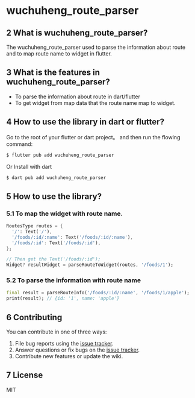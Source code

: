<p align="center"><h1>wuchuheng_route_parser</h1></p>

## 2 What is wuchuheng_route_parser?

The wuchuheng_route_parser used to parse the information about route and to map route name to widget in flutter.

## 3 What is the features in  wuchuheng_route_parser?

* To parse the information about route in dart/flutter
* To get widget from map data that the route name map to widget.

## 4 How to use the library in dart or flutter?


Go to the root of  your flutter or dart project。 and then run the flowing command:

```bash
$ flutter pub add wuchuheng_route_parser
```
Or Install with dart

```bash
$ dart pub add wuchuheng_route_parser
```

## 5 How to use the library?

### 5.1 To map the widget with route name.
```dart
RoutesType routes = {
  '/': Text('/'),
  '/foods/:id/:name': Text('/foods/:id/:name'),
  '/foods/:id': Text('/foods/:id'),
};

// Then get the Text('/foods/:id');
Widget? resultWidget = parseRouteToWidget(routes, '/foods/1');
```

### 5.2 To parse the information with route name
```dart
final result = parseRouteInfo('/foods/:id/:name', '/foods/1/apple');
print(result); // {id: '1', name: 'apple'} 
```

## 6 Contributing

You can contribute in one of three ways:

1. File bug reports using the [issue tracker](https://github.com/wuchuheng/wuchuheng_route_parser_dart/issues).
2. Answer questions or fix bugs on the [issue tracker](https://github.com/wuchuheng/wuchuheng_route_parser_dart/issues).
3. Contribute new features or update the wiki.

## 7 License

MIT






